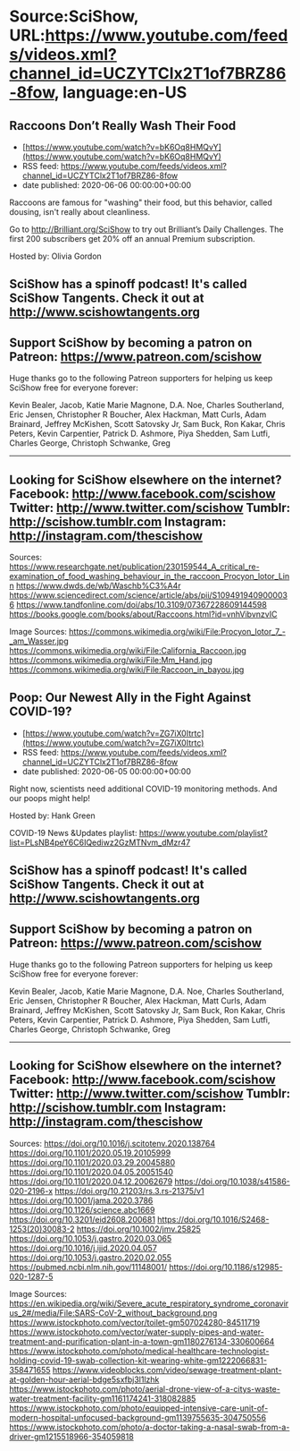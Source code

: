 # Source:SciShow, URL:https://www.youtube.com/feeds/videos.xml?channel_id=UCZYTClx2T1of7BRZ86-8fow, language:en-US

## Raccoons Don’t Really Wash Their Food
 - [https://www.youtube.com/watch?v=bK6Oq8HMQvY](https://www.youtube.com/watch?v=bK6Oq8HMQvY)
 - RSS feed: https://www.youtube.com/feeds/videos.xml?channel_id=UCZYTClx2T1of7BRZ86-8fow
 - date published: 2020-06-06 00:00:00+00:00

Raccoons are famous for "washing" their food, but this behavior, called dousing, isn't really about cleanliness.

Go to http://Brilliant.org/SciShow to try out Brilliant’s Daily Challenges. The first 200 subscribers get 20% off an annual Premium subscription.

Hosted by: Olivia Gordon

SciShow has a spinoff podcast! It's called SciShow Tangents. Check it out at http://www.scishowtangents.org
----------
Support SciShow by becoming a patron on Patreon: https://www.patreon.com/scishow
----------
Huge thanks go to the following Patreon supporters for helping us keep SciShow free for everyone forever:

Kevin Bealer, Jacob, Katie Marie Magnone, D.A. Noe, Charles Southerland, Eric Jensen, Christopher R Boucher, Alex Hackman, Matt Curls, Adam Brainard, Jeffrey McKishen, Scott Satovsky Jr, Sam Buck, Ron Kakar, Chris Peters, Kevin Carpentier, Patrick D. Ashmore, Piya Shedden, Sam Lutfi, Charles George, Christoph Schwanke, Greg

----------
Looking for SciShow elsewhere on the internet?
Facebook: http://www.facebook.com/scishow
Twitter: http://www.twitter.com/scishow
Tumblr: http://scishow.tumblr.com
Instagram: http://instagram.com/thescishow
----------
Sources:
https://www.researchgate.net/publication/230159544_A_critical_re-examination_of_food_washing_behaviour_in_the_raccoon_Procyon_lotor_Linn
https://www.dwds.de/wb/Waschb%C3%A4r
https://www.sciencedirect.com/science/article/abs/pii/S1094919409000036
https://www.tandfonline.com/doi/abs/10.3109/07367228609144598 
https://books.google.com/books/about/Raccoons.html?id=vnhVibvnzvIC

Image Sources:
https://commons.wikimedia.org/wiki/File:Procyon_lotor_7_-_am_Wasser.jpg
https://commons.wikimedia.org/wiki/File:California_Raccoon.jpg
https://commons.wikimedia.org/wiki/File:Mm_Hand.jpg
https://commons.wikimedia.org/wiki/File:Raccoon_in_bayou.jpg

## Poop: Our Newest Ally in the Fight Against COVID-19?
 - [https://www.youtube.com/watch?v=ZG7iX0Itrtc](https://www.youtube.com/watch?v=ZG7iX0Itrtc)
 - RSS feed: https://www.youtube.com/feeds/videos.xml?channel_id=UCZYTClx2T1of7BRZ86-8fow
 - date published: 2020-06-05 00:00:00+00:00

Right now, scientists need additional COVID-19 monitoring methods. And our poops might help!

Hosted by: Hank Green

COVID-19 News &Updates playlist: https://www.youtube.com/playlist?list=PLsNB4peY6C6IQediwz2GzMTNvm_dMzr47

SciShow has a spinoff podcast! It's called SciShow Tangents. Check it out at http://www.scishowtangents.org
----------
Support SciShow by becoming a patron on Patreon: https://www.patreon.com/scishow
----------
Huge thanks go to the following Patreon supporters for helping us keep SciShow free for everyone forever:

Kevin Bealer, Jacob, Katie Marie Magnone, D.A. Noe, Charles Southerland, Eric Jensen, Christopher R Boucher, Alex Hackman, Matt Curls, Adam Brainard, Jeffrey McKishen, Scott Satovsky Jr, Sam Buck, Ron Kakar, Chris Peters, Kevin Carpentier, Patrick D. Ashmore, Piya Shedden, Sam Lutfi, Charles George, Christoph Schwanke, Greg

----------
Looking for SciShow elsewhere on the internet?
Facebook: http://www.facebook.com/scishow
Twitter: http://www.twitter.com/scishow
Tumblr: http://scishow.tumblr.com
Instagram: http://instagram.com/thescishow
----------
Sources:
https://doi.org/10.1016/j.scitotenv.2020.138764
https://doi.org/10.1101/2020.05.19.20105999
https://doi.org/10.1101/2020.03.29.20045880
https://doi.org/10.1101/2020.04.05.20051540
https://doi.org/10.1101/2020.04.12.20062679
https://doi.org/10.1038/s41586-020-2196-x
https://doi.org/10.21203/rs.3.rs-21375/v1 
https://doi.org/10.1001/jama.2020.3786 
https://doi.org/10.1126/science.abc1669
https://doi.org/10.3201/eid2608.200681
https://doi.org/10.1016/S2468-1253(20)30083-2 
https://doi.org/10.1002/jmv.25825
https://doi.org/10.1053/j.gastro.2020.03.065
https://doi.org/10.1016/j.ijid.2020.04.057
https://doi.org/10.1053/j.gastro.2020.02.055 
https://pubmed.ncbi.nlm.nih.gov/11148001/ 
https://doi.org/10.1186/s12985-020-1287-5

Image Sources: 
https://en.wikipedia.org/wiki/Severe_acute_respiratory_syndrome_coronavirus_2#/media/File:SARS-CoV-2_without_background.png
https://www.istockphoto.com/vector/toilet-gm507024280-84511719
https://www.istockphoto.com/vector/water-supply-pipes-and-water-treatment-and-purification-plant-in-a-town-gm1180276134-330600664
https://www.istockphoto.com/photo/medical-healthcare-technologist-holding-covid-19-swab-collection-kit-wearing-white-gm1222066831-358471655
https://www.videoblocks.com/video/sewage-treatment-plant-at-golden-hour-aerial-bdge5sxfbj3l1lzhk
https://www.istockphoto.com/photo/aerial-drone-view-of-a-citys-waste-water-treatment-facility-gm1161174241-318082885
https://www.istockphoto.com/photo/equipped-intensive-care-unit-of-modern-hospital-unfocused-background-gm1139755635-304750556
https://www.istockphoto.com/photo/a-doctor-taking-a-nasal-swab-from-a-driver-gm1215518966-354059818

